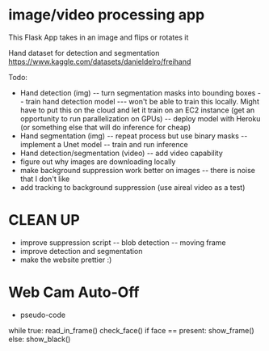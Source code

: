 # image/video processing app
This Flask App takes in an image and flips or rotates it

Hand dataset for detection and segmentation
https://www.kaggle.com/datasets/danieldelro/freihand

Todo:

- Hand detection (img)
-- turn segmentation masks into bounding boxes 
-- train hand detection model 
--- won't be able to train this locally. Might have to put this on the cloud and let it train on an EC2 instance (get an opportunity to run parallelization on GPUs) 
-- deploy model with Heroku (or something else that will do inference for cheap) 
- Hand segmentation (img)
-- repeat process but use binary masks 
-- implement a Unet model 
-- train and run inference
- Hand detection/segmentation (video)
-- add video capability
- figure out why images are downloading locally 
- make background suppression work better on images 
-- there is noise that I don't like
- add tracking to background suppression (use aireal video as a test) 

# CLEAN UP 
- improve suppression script
-- blob detection
-- moving frame
- improve detection and segmentation
- make the website prettier :) 

# Web Cam Auto-Off
- pseudo-code 

while true: 
    read_in_frame()
    check_face()
    if face == present:
        show_frame()
    else:
        show_black()
